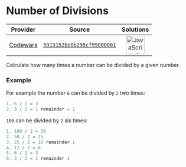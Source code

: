 [_metadata_:generated]: - "true"

# Number of Divisions

<!-- INFO TABLE BEGIN -->

| Provider                                        | Source                                                                               | Solutions                                                                                                                                                    |
| :---------------------------------------------: | :----------------------------------------------------------------------------------: | :----------------------------------------------------------------------------------------------------------------------------------------------------------: |
| [Codewars](../../../docs/providers/Codewars.md) | [`5913152be0b295cf99000001`](https://www.codewars.com/kata/5913152be0b295cf99000001) | [<img src="https://res.cloudinary.com/rascaltwo/image/upload/v1631924076/javascript_ehszr7.svg" alt="JavaScript" title="JavaScript" width="50" />](solve.js) |

<!-- INFO TABLE END -->

Calculate how many times a number can be divided by a given number.

### Example

For example the number `6` can be divided by `2` two times:
```py
1. 6 / 2 = 3
2. 3 / 2 = 1 remainder = 1
```
`100` can be divided by `2` six times:

```py
1. 100 / 2 = 50
2. 50 / 2 = 25
3. 25 / 2 = 12 remainder 1
4. 12 / 2 = 6
5. 6 / 2 = 3
6. 3 / 2 = 1 remainder 1
```


